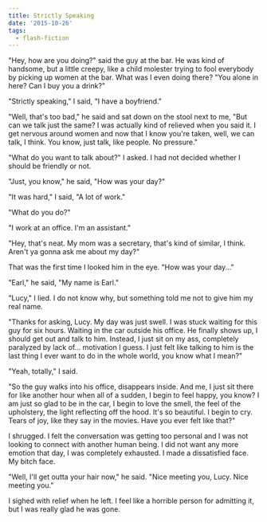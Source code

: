 ```yaml
---
title: Strictly Speaking
date: '2015-10-26'
tags:
  - flash-fiction
---
```


"Hey, how are you doing?" said the guy at the bar. He was kind of handsome, but
a little creepy, like a child molester trying to fool everybody by picking up
women at the bar. What was I even doing there? "You alone in here? Can I buy you
a drink?"

<!-- truncate -->

"Strictly speaking," I said, "I have a boyfriend."

"Well, that's too bad," he said and sat down on the stool next to me, "But can
we talk just the same? I was actually kind of relieved when you said it. I get
nervous around women and now that I know you're taken, well, we can talk, I
think. You know, just talk, like people. No pressure."

"What do you want to talk about?" I asked. I had not decided whether I should be
friendly or not.

"Just, you know," he said, "How was your day?"

"It was hard," I said, "A lot of work."

"What do you do?"

"I work at an office. I'm an assistant."

"Hey, that's neat. My mom was a secretary, that's kind of similar, I think.
Aren't ya gonna ask me about my day?"

That was the first time I looked him in the eye. "How was your day..."

"Earl," he said, "My name is Earl."

"Lucy," I lied. I do not know why, but something told me not to give him my real
name.

"Thanks for asking, Lucy. My day was just swell. I was stuck waiting for this
guy for six hours. Waiting in the car outside his office. He finally shows up, I
should get out and talk to him. Instead, I just sit on my ass, completely
paralyzed by lack of... motivation I guess. I just felt like talking to him is
the last thing I ever want to do in the whole world, you know what I mean?"

"Yeah, totally," I said.

"So the guy walks into his office, disappears inside. And me, I just sit there
for like another hour when all of a sudden, I begin to feel happy, you know? I
am just so glad to be in the car, I begin to love the smell, the feel of the
upholstery, the light reflecting off the hood. It's so beautiful. I begin to
cry. Tears of joy, like they say in the movies. Have you ever felt like that?"

I shrugged. I felt the conversation was getting too personal and I was not
looking to connect with another human being. I did not want any more emotion
that day, I was completely exhausted. I made a dissatisfied face. My bitch face.

"Well, I'll get outta your hair now," he said. "Nice meeting you, Lucy. Nice
meeting you."

I sighed with relief when he left. I feel like a horrible person for admitting
it, but I was really glad he was gone.
